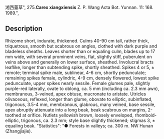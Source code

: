 湘西薹草",
275.**Carex xiangxiensis** Z. P. Wang Acta Bot. Yunnan. 11: 168. 1989.",

## Description
Rhizome short, indurate, thickened. Culms 40-90 cm tall, rather thick, triquetrous, smooth but scabrous on angles, clothed with dark purple and bladeless sheaths. Leaves shorter than or equaling culm, blades up to 17 mm wide, with several prominent veins, flat, slightly stiff, puberulent on veins above and generally on lower surface, sheathed. Involucral bracts leaflike, longer than subtending spike, shortly sheathed. Spikes 4 or 5, ± remote; terminal spike male, sublinear, 4-6 cm, shortly pedunculate; remaining spikes female, cylindric, 4-9 cm, densely flowered, lowest spike pedunculate, upper spikes nearly sessile. Female glumes pale, slightly purple-red laterally, ovate to oblong, ca. 5 mm (including ca. 2.3 mm awn), membranous, 3-veined, apex obtuse, mucronate to aristate. Utricles olivaceous, reflexed, longer than glume, obovate to elliptic, subinflated, trigonous, 3.5-4 mm, membranous, glabrous, many veined, base sessile, apex abruptly attenuate into a long beak, beak scabrous on margins, 2-toothed at orifice. Nutlets yellowish brown, loosely enveloped, rhomboid-elliptic, trigonous, ca. 2.3 mm; style base slightly thickened; stigmas 3, ± equaling beak.
  "Statistics": "● Forests in valleys; ca. 300 m. NW Hunan (Zhangjiajie).
